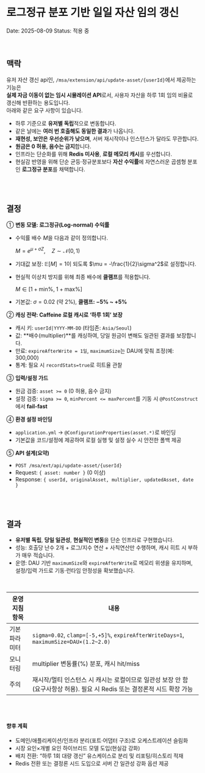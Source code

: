 # 로그정규 분포 기반 일일 자산 임의 갱신

Date: 2025-08-09
Status: 적용 중

<br/>

## 맥락

유저 자산 갱신 api인, `/msa/extension/api/update-asset/{userId}`에서 제공하는 기능은  
**실제 자금 이동이 없는 임시 시뮬레이션 API**로서, 사용자 자산을 하루 1회 임의 비율로 갱신해 반환하는 용도입니다.  
아래와 같은 요구 사항이 있습니다.

- 하루 기준으로 **유저별 독립**적으로 변동합니다.
- 같은 날에는 **여러 번 호출해도 동일한 결과**가 나옵니다.
- **재현성, 보안은 우선순위가 낮으며**, 서버 재시작이나 인스턴스가 달라도 무관합니다.
- **원금은 0 허용, 음수는 금지**합니다.
- 인프라는 단순화를 위해 **Redis 미사용**, **로컬 메모리 캐시**를 우선합니다.
- 현실감 반영을 위해 단순 균등·정규분포보다 **자산 수익률**에 자연스러운 곱셈형 분포인 **로그정규 분포**를 채택합니다.

<br/>
<br/>

## 결정

① **변동 모델: 로그정규(Log-normal) 수익률**

- 수익률 배수 $M$을 다음과 같이 정의합니다.

  $M = e^{\mu + \sigma Z}, \quad Z \sim \mathcal{N}(0,1)$

- 기대값 보정: $\mathbb{E}[M] = 1$이 되도록 $\mu = -\frac{1}{2}\sigma^2$로 설정합니다.
- 현실적 이상치 방지를 위해 최종 배수에 **클램프**를 적용합니다.

  $M \in [1+\text{min\%},\; 1+\text{max\%}]$

- 기본값: $\sigma = 0.02$ (약 2%), **클램프: −5% \~ +5%**

② **캐싱 전략: Caffeine 로컬 캐시로 ‘하루 1회’ 보장**

- 캐시 키: `userId|YYYY-MM-DD` (타임존: `Asia/Seoul`)
- 값: \*\*배수(multiplier)\*\*를 캐싱하여, 당일 원금이 변해도 일관된 결과를 보장합니다.
- 만료: `expireAfterWrite = 1일`, `maximumSize`는 DAU에 맞춰 조정(예: 300,000)
- 통계: 필요 시 `recordStats=true`로 히트율 관찰

③ **입력/설정 가드**

- 원금 검증: `asset >= 0` (0 허용, 음수 금지)
- 설정 검증: `sigma >= 0`, `minPercent <= maxPercent`를 기동 시 `@PostConstruct`에서 **fail-fast**

④ **환경 설정 바인딩**

- `application.yml` → `@ConfigurationProperties(asset.*)`로 바인딩
- 기본값을 코드/설정에 제공하여 로컬 실행 및 설정 실수 시 안전한 폴백 제공

⑤ **API 설계(요약)**

- `POST /msa/ext/api/update-asset/{userId}`
- Request: `{ asset: number }` (0 이상)
- Response: `{ userId, originalAsset, multiplier, updatedAsset, date }`

<br/><br/>

## 결과

- **유저별 독립**, **당일 일관성**, **현실적인 변동**을 단순 인프라로 구현했습니다.
- 성능: 호출당 난수 2개 + 로그/지수 연산 + 사칙연산만 수행하며, 캐시 히트 시 부하가 매우 적습니다.
- 운영: DAU 기반 `maximumSize`와 `expireAfterWrite`로 메모리 위생을 유지하며, 설정/입력 가드로 기동·런타임 안정성을 확보했습니다.

<br/>

| 운영 지침 항목 | 내용                                                                                                                     |
| -------------- | ------------------------------------------------------------------------------------------------------------------------ |
| 기본 파라미터  | `sigma=0.02`, `clamp=[-5,+5]%`, `expireAfterWriteDays=1`, `maximumSize=DAU×(1.2~2.0)`                                    |
| 모니터링       | multiplier 변동률(%) 분포, 캐시 hit/miss                                                                                 |
| 주의           | 재시작/멀티 인스턴스 시 캐시는 로컬이므로 일관성 보장 안 함(요구사항상 허용). 필요 시 Redis 또는 결정론적 시드 확장 가능 |

<br/><br/>

#### 향후 계획

- 도메인/애플리케이션/인프라 분리(포트·어댑터 구조)로 오케스트레이션 슬림화
- 시장 요인×개별 요인 하이브리드 모델 도입(현실감 강화)
- 배치 전환: “하루 1회 대량 갱신” 유스케이스로 분리 및 리포팅/히스토리 적재
- Redis 전환 또는 결정론 시드 도입으로 서버 간 일관성 강화 옵션 제공
